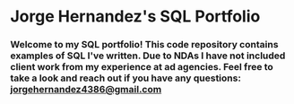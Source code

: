 # Jorge Hernandez's SQL Portfolio

### Welcome to my SQL portfolio! This code repository contains examples of SQL I've written. Due to NDAs I have not included client work from my experience at ad agencies. Feel free to take a look and reach out if you have any questions: jorgehernandez4386@gmail.com
